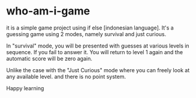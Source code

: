 # who-am-i-game
it is a simple game project using if else [indonesian language].
It's a guessing game using 2 modes, namely survival and just curious.

In "survival" mode, you will be presented with guesses at various levels in sequence. If you fail to answer it. You will return to level 1 again and the automatic score will be zero again.

Unlike the case with the "Just Curious" mode where you can freely look at any available level. and there is no point system.

Happy learning
